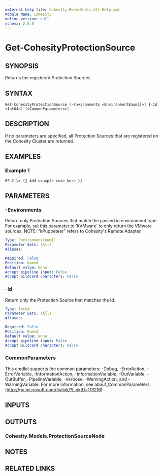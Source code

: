 ```yaml
---
external help file: Cohesity.PowerShell.dll-Help.xml
Module Name: Cohesity
online version: null
schema: 2.0.0
---
```


# Get-CohesityProtectionSource

## SYNOPSIS

Returns the registered Protection Sources.

## SYNTAX

```
Get-CohesityProtectionSource [-Environments <EnvironmentEnum[]>] [-Id <Int64>] [<CommonParameters>]
```

## DESCRIPTION

If no parameters are specified, all Protection Sources that are registered on the Cohesity Cluster are returned.

## EXAMPLES

### Example 1

```text
PS C:\> {{ Add example code here }}
```

## PARAMETERS

### -Environments

Return only Protection Sources that match the passed in environment type. For example, set this parameter to 'kVMware' to only return the VMware sources. NOTE: "kPuppeteer" refers to Cohesity's Remote Adapter.

```yaml
Type: EnvironmentEnum[]
Parameter Sets: (All)
Aliases:

Required: False
Position: Named
Default value: None
Accept pipeline input: False
Accept wildcard characters: False
```

### -Id

Return only the Protection Source that matches the Id.

```yaml
Type: Int64
Parameter Sets: (All)
Aliases:

Required: False
Position: Named
Default value: None
Accept pipeline input: False
Accept wildcard characters: False
```

### CommonParameters
This cmdlet supports the common parameters: -Debug, -ErrorAction, -ErrorVariable, -InformationAction, -InformationVariable, -OutVariable, -OutBuffer, -PipelineVariable, -Verbose, -WarningAction, and -WarningVariable. For more information, see about_CommonParameters (http://go.microsoft.com/fwlink/?LinkID=113216).

## INPUTS

## OUTPUTS

### Cohesity.Models.ProtectionSourceNode

## NOTES

## RELATED LINKS
